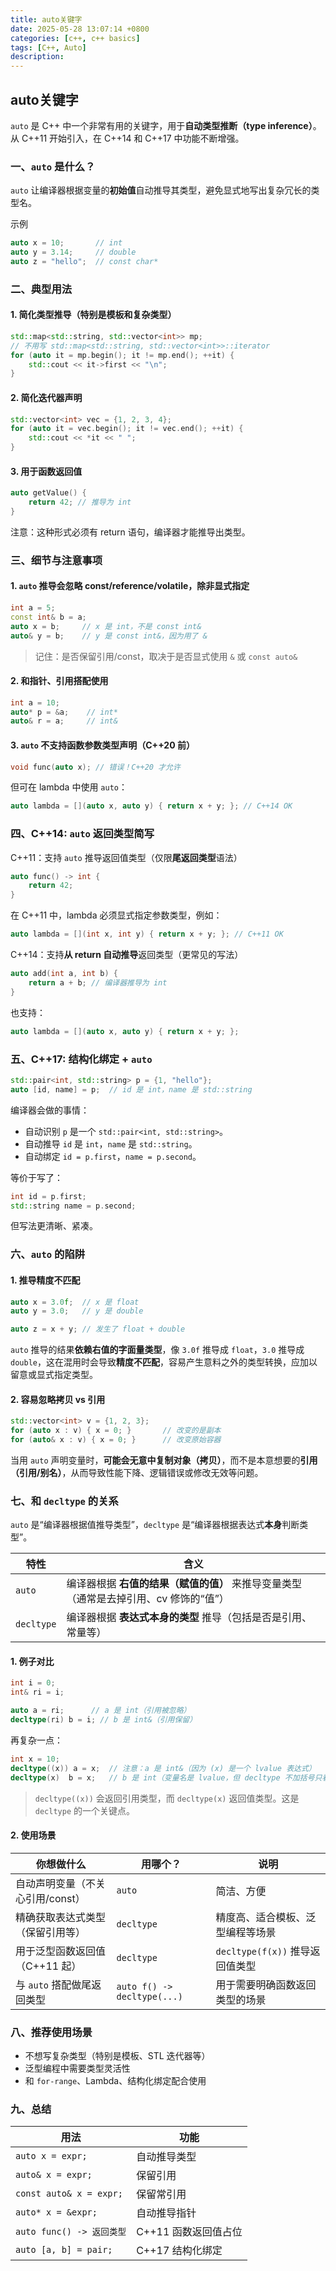 ```yaml
---
title: auto关键字
date: 2025-05-28 13:07:14 +0800
categories: [c++, c++ basics]
tags: [C++, Auto]
description: 
---
```

## auto关键字

`auto` 是 C++ 中一个非常有用的关键字，用于**自动类型推断（type inference）**。从 C++11 开始引入，在 C++14 和 C++17 中功能不断增强。

### 一、`auto` 是什么？

`auto` 让编译器根据变量的**初始值**自动推导其类型，避免显式地写出复杂冗长的类型名。

示例

```cpp
auto x = 10;       // int
auto y = 3.14;     // double
auto z = "hello";  // const char*
```

### 二、典型用法

#### 1. 简化类型推导（特别是模板和复杂类型）

```cpp
std::map<std::string, std::vector<int>> mp;
// 不用写 std::map<std::string, std::vector<int>>::iterator
for (auto it = mp.begin(); it != mp.end(); ++it) {
    std::cout << it->first << "\n";
}
```

#### 2. 简化迭代器声明

```cpp
std::vector<int> vec = {1, 2, 3, 4};
for (auto it = vec.begin(); it != vec.end(); ++it) {
    std::cout << *it << " ";
}
```

#### 3. 用于函数返回值

```cpp
auto getValue() {
    return 42; // 推导为 int
}
```

注意：这种形式必须有 return 语句，编译器才能推导出类型。

### 三、细节与注意事项

#### 1. `auto` 推导会**忽略 const/reference/volatile**，除非显式指定

```cpp
int a = 5;
const int& b = a;
auto x = b;     // x 是 int，不是 const int&
auto& y = b;    // y 是 const int&，因为用了 &
```

> 记住：是否保留引用/const，取决于是否显式使用 `&` 或 `const auto&`

#### 2. 和指针、引用搭配使用

```cpp
int a = 10;
auto* p = &a;    // int*
auto& r = a;     // int&
```

#### 3. `auto` 不支持函数参数类型声明（C++20 前）

```cpp
void func(auto x); // 错误！C++20 才允许
```

但可在 lambda 中使用 `auto`：

```cpp
auto lambda = [](auto x, auto y) { return x + y; }; // C++14 OK
```

### 四、C++14: `auto` 返回类型简写

C++11：支持 `auto` 推导返回值类型（仅限**尾返回类型**语法）

```cpp
auto func() -> int {
    return 42;
}
```

在 C++11 中，lambda 必须显式指定参数类型，例如：

```cpp
auto lambda = [](int x, int y) { return x + y; }; // C++11 OK
```

C++14：支持**从 return 自动推导**返回类型（更常见的写法）

```cpp
auto add(int a, int b) {
    return a + b; // 编译器推导为 int
}
```

也支持：

```cpp
auto lambda = [](auto x, auto y) { return x + y; };
```

### 五、C++17: 结构化绑定 + `auto`

```cpp
std::pair<int, std::string> p = {1, "hello"};
auto [id, name] = p;  // id 是 int，name 是 std::string
```

编译器会做的事情：

- 自动识别 `p` 是一个 `std::pair<int, std::string>`。
- 自动推导 `id` 是 `int`，`name` 是 `std::string`。
- 自动绑定 `id = p.first`，`name = p.second`。

等价于写了：

```cpp
int id = p.first;
std::string name = p.second;
```

但写法更清晰、紧凑。

### 六、`auto` 的陷阱

#### 1. 推导精度不匹配

```cpp
auto x = 3.0f;  // x 是 float
auto y = 3.0;   // y 是 double

auto z = x + y; // 发生了 float + double
```

`auto` 推导的结果**依赖右值的字面量类型**，像 `3.0f` 推导成 `float`，`3.0` 推导成 `double`，这在混用时会导致**精度不匹配**，容易产生意料之外的类型转换，应加以留意或显式指定类型。

#### 2. 容易忽略拷贝 vs 引用

```cpp
std::vector<int> v = {1, 2, 3};
for (auto x : v) { x = 0; }       // 改变的是副本
for (auto& x : v) { x = 0; }      // 改变原始容器
```

当用 `auto` 声明变量时，**可能会无意中复制对象（拷贝）**，而不是本意想要的**引用（引用/别名）**，从而导致性能下降、逻辑错误或修改无效等问题。

### 七、和 `decltype` 的关系

`auto` 是“编译器根据值推导类型”，`decltype` 是“编译器根据表达式**本身**判断类型”。

| 特性       | 含义                                                         |
| ---------- | ------------------------------------------------------------ |
| `auto`     | 编译器根据 **右值的结果（赋值的值）** 来推导变量类型（通常是去掉引用、cv 修饰的“值”） |
| `decltype` | 编译器根据 **表达式本身的类型** 推导（包括是否是引用、常量等） |

#### 1. 例子对比

```cpp
int i = 0;
int& ri = i;

auto a = ri;      // a 是 int（引用被忽略）
decltype(ri) b = i; // b 是 int&（引用保留）
```

再复杂一点：

```cpp
int x = 10;
decltype((x)) a = x;  // 注意：a 是 int&（因为 (x) 是一个 lvalue 表达式）
decltype(x)  b = x;   // b 是 int（变量名是 lvalue，但 decltype 不加括号只看类型声明）
```

> `decltype((x))` 会返回引用类型，而 `decltype(x)` 返回值类型。这是 `decltype` 的一个关键点。

#### 2. 使用场景


| 你想做什么                       | 用哪个？                    | 说明                             |
| -------------------------------- | --------------------------- | -------------------------------- |
| 自动声明变量（不关心引用/const） | `auto`                      | 简洁、方便                       |
| 精确获取表达式类型（保留引用等） | `decltype`                  | 精度高、适合模板、泛型编程等场景 |
| 用于泛型函数返回值（C++11 起）   | `decltype`                  | `decltype(f(x))` 推导返回值类型  |
| 与 `auto` 搭配做尾返回类型       | `auto f() -> decltype(...)` | 用于需要明确函数返回类型的场景   |

### 八、推荐使用场景

- 不想写复杂类型（特别是模板、STL 迭代器等）
- 泛型编程中需要类型灵活性
- 和 `for-range`、Lambda、结构化绑定配合使用

### 九、总结

| 用法                      | 功能                 |
| ------------------------- | -------------------- |
| `auto x = expr;`          | 自动推导类型         |
| `auto& x = expr;`         | 保留引用             |
| `const auto& x = expr;`   | 保留常引用           |
| `auto* x = &expr;`        | 自动推导指针         |
| `auto func() -> 返回类型` | C++11 函数返回值占位 |
| `auto [a, b] = pair;`     | C++17 结构化绑定     |